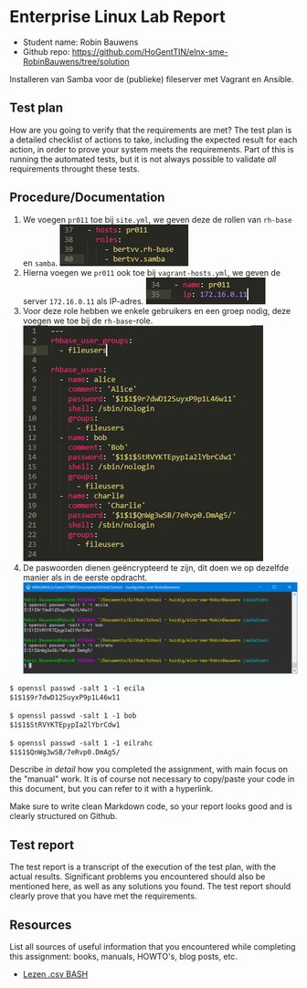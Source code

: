 # Enterprise Linux Lab Report

- Student name: Robin Bauwens
- Github repo: <https://github.com/HoGentTIN/elnx-sme-RobinBauwens/tree/solution>

Installeren van Samba voor de (publieke) fileserver met Vagrant en Ansible.

## Test plan

How are you going to verify that the requirements are met? The test plan is a detailed checklist of actions to take, including the expected result for each action, in order to prove your system meets the requirements. Part of this is running the automated tests, but it is not always possible to validate *all* requirements throught these tests.

## Procedure/Documentation

1. We voegen `pr011` toe bij `site.yml`, we geven deze de rollen van `rh-base` en `samba`. ![Git Bash](img/03/1.PNG)
2. Hierna voegen we `pr011` ook toe bij `vagrant-hosts.yml`, we geven de server `172.16.0.11` als IP-adres. ![Git Bash](img/03/2.PNG)
3. Voor deze role hebben we enkele gebruikers en een groep nodig, deze voegen we toe bij de `rh-base`-role. ![Git Bash](img/03/4.PNG)
4. De paswoorden dienen geëncrypteerd te zijn, dit doen we op dezelfde manier als in de eerste opdracht. ![Git Bash](img/03/3.png)
```
$ openssl passwd -salt 1 -1 ecila
$1$1$9r7dwD12SuyxP9p1L46w11

$ openssl passwd -salt 1 -1 bob
$1$1$StRVYKTEpypIa2lYbrCdw1

$ openssl passwd -salt 1 -1 eilrahc
$1$1$QnWg3wSB/7eRvp0.DmAg5/
```

Describe *in detail* how you completed the assignment, with main focus on the "manual" work. It is of course not necessary to copy/paste your code in this document, but you can refer to it with a hyperlink.

Make sure to write clean Markdown code, so your report looks good and is clearly structured on Github.

## Test report

The test report is a transcript of the execution of the test plan, with the actual results. Significant problems you encountered should also be mentioned here, as well as any solutions you found. The test report should clearly prove that you have met the requirements.

## Resources

List all sources of useful information that you encountered while completing this assignment: books, manuals, HOWTO's, blog posts, etc.

- [Lezen .csv BASH](https://www.cyberciti.biz/faq/unix-linux-bash-read-comma-separated-cvsfile/)